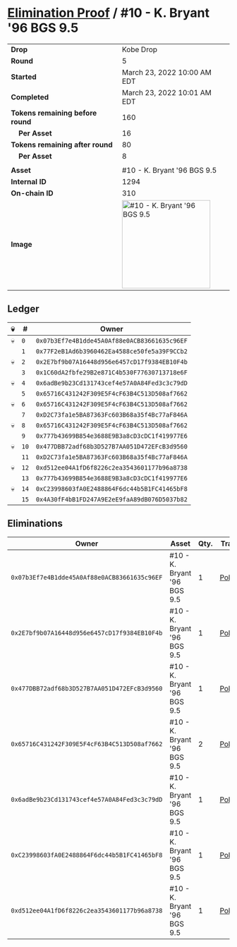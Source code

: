 # [Elimination Proof](./readme.md) / #10 - K. Bryant &#039;96 BGS 9.5

|||
|---|---|
| **Drop** | Kobe Drop |
| **Round** | 5 |
| **Started** | March 23, 2022 10:00 AM EDT |
| **Completed** | March 23, 2022 10:01 AM EDT |
| **Tokens remaining before round** | 160 |
| **&nbsp;&nbsp;&nbsp;&nbsp;Per Asset** | 16 |
| **Tokens remaining after round** | 80 |
| **&nbsp;&nbsp;&nbsp;&nbsp;Per Asset** | 8 |
| | |
| **Asset** | #10 - K. Bryant &#039;96 BGS 9.5 |
| **Internal ID** | 1294 |
| **On-chain ID** | 310 |
| **Image** | <img src="https://tcdn.blokpax.com/95d5aeda-8548-4d15-83b4-ea4d90502503/42ff701d79834a8fbad5774c20e62e7719a54d918d631a649b41f01eab2bb335.jpg" height="200" alt="#10 - K. Bryant &#039;96 BGS 9.5" /> |

## Ledger

| 💀 | # | Owner |
| --- | --- | --- |
| 💀 | `0` | `0x07b3Ef7e4B1dde45A0Af88e0ACB83661635c96EF` |
|  | `1` | `0x77F2eB1Ad6b3960462Ea4588ce50fe5a39F9CCb2` |
| 💀 | `2` | `0x2E7bf9b07A16448d956e6457cD17f9384EB10F4b` |
|  | `3` | `0x1C60dA2fbfe29B2e871C4b530F77630713718e6F` |
| 💀 | `4` | `0x6adBe9b23Cd131743cef4e57A0A84Fed3c3c79dD` |
|  | `5` | `0x65716C431242F309E5F4cF63B4C513D508af7662` |
| 💀 | `6` | `0x65716C431242F309E5F4cF63B4C513D508af7662` |
|  | `7` | `0xD2C73fa1e5BA87363Fc603B68a35f4Bc77aF846A` |
| 💀 | `8` | `0x65716C431242F309E5F4cF63B4C513D508af7662` |
|  | `9` | `0x777b43699B854e3688E9B3a8cD3cDC1f419977E6` |
| 💀 | `10` | `0x477DBB72adf68b3D527B7AA051D472EFcB3d9560` |
|  | `11` | `0xD2C73fa1e5BA87363Fc603B68a35f4Bc77aF846A` |
| 💀 | `12` | `0xd512ee04A1fD6f8226c2ea3543601177b96a8738` |
|  | `13` | `0x777b43699B854e3688E9B3a8cD3cDC1f419977E6` |
| 💀 | `14` | `0xC23998603fA0E2488864F6dc44b5B1FC41465bF8` |
|  | `15` | `0x4A30fF4bB1FD247A9E2eE9faA89dB076D5037b82` |


## Eliminations

| Owner | Asset | Qty. | Transaction |
| --- | --- | --- | --- |
| `0x07b3Ef7e4B1dde45A0Af88e0ACB83661635c96EF` | #10 - K. Bryant '96 BGS 9.5 | 1 | [Polygonscan](https://polygonscan.com/tx/0x977fa61892a1547eb5b83797fcb7eaf2a4de74efb17411525831620b3290a1af) |
| `0x2E7bf9b07A16448d956e6457cD17f9384EB10F4b` | #10 - K. Bryant '96 BGS 9.5 | 1 | [Polygonscan](https://polygonscan.com/tx/0x5aa63937f38a24449c983a49dcda95de7bfaa1618143401d21c7498ed39aff1e) |
| `0x477DBB72adf68b3D527B7AA051D472EFcB3d9560` | #10 - K. Bryant '96 BGS 9.5 | 1 | [Polygonscan](https://polygonscan.com/tx/0xc61e1e2a8b0f77df68064bde66c78b03b93cab05981e33044ed382fb035b1301) |
| `0x65716C431242F309E5F4cF63B4C513D508af7662` | #10 - K. Bryant '96 BGS 9.5 | 2 | [Polygonscan](https://polygonscan.com/tx/0xaf09fae1be237cb3ee222ea1ee0ec431aa5cdfd530e279618ab08b14871a81b2) |
| `0x6adBe9b23Cd131743cef4e57A0A84Fed3c3c79dD` | #10 - K. Bryant '96 BGS 9.5 | 1 | [Polygonscan](https://polygonscan.com/tx/0xc081cecae6ea4b5e510825abb5a862ea79d54e825e5f1193849faaaca35ee922) |
| `0xC23998603fA0E2488864F6dc44b5B1FC41465bF8` | #10 - K. Bryant '96 BGS 9.5 | 1 | [Polygonscan](https://polygonscan.com/tx/0x170092699739b74cb86ddfb479de520852833fac88cad1f76c38ca923da14ff1) |
| `0xd512ee04A1fD6f8226c2ea3543601177b96a8738` | #10 - K. Bryant '96 BGS 9.5 | 1 | [Polygonscan](https://polygonscan.com/tx/0x5a5ef1ac9ccafde53c39c34db8afa45dc627c0ff336cd69f81d7c7a3459a682a) |
